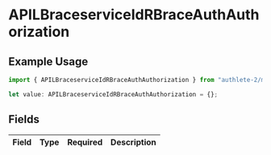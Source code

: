 # APILBraceserviceIdRBraceAuthAuthorization

## Example Usage

```typescript
import { APILBraceserviceIdRBraceAuthAuthorization } from "authlete-2/models";

let value: APILBraceserviceIdRBraceAuthAuthorization = {};
```

## Fields

| Field       | Type        | Required    | Description |
| ----------- | ----------- | ----------- | ----------- |